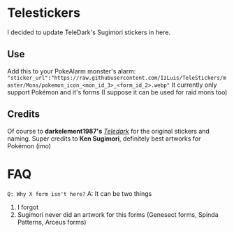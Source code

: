 ﻿# Telestickers
I decided to update TeleDark's Sugimori stickers in here.


## Use
Add this to your PokeAlarm monster's alarm:
`"sticker_url":"https://raw.githubusercontent.com/IzLuis/TeleStickers/master/Mons/pokemon_icon_<mon_id_3>_<form_id_2>.webp"`
It currently only support Pokémon and it's forms (I suppose it can be used for raid mons too)

## Credits
Of course to **darkelement1987's** [*Teledark*](https://github.com/darkelement1987/TeleDark) for the original stickers and naming. 
Super credits to **Ken Sugimori**, definitely best artworks for Pokémon (imo)

# FAQ
`Q: Why X form isn't here?`
A: It can be two things

 1. I forgot
 2. Sugimori never did an artwork for this forms (Genesect forms, Spinda Patterns, Arceus forms)
